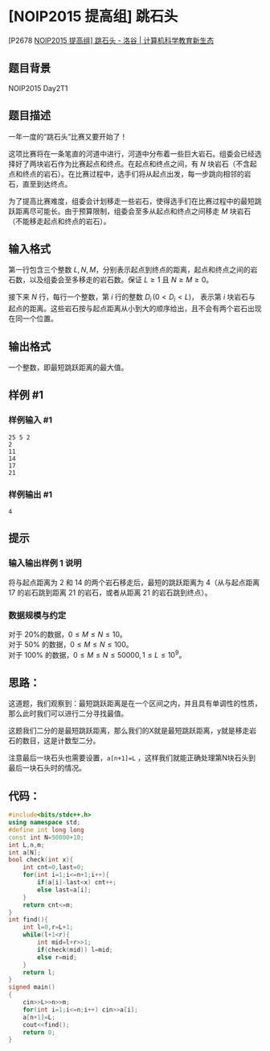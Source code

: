 # [NOIP2015 提高组] 跳石头

[P2678 [NOIP2015 提高组\] 跳石头 - 洛谷 | 计算机科学教育新生态](https://www.luogu.com.cn/problem/P2678)

## 题目背景

NOIP2015 Day2T1

## 题目描述

一年一度的“跳石头”比赛又要开始了！

这项比赛将在一条笔直的河道中进行，河道中分布着一些巨大岩石。组委会已经选择好了两块岩石作为比赛起点和终点。在起点和终点之间，有 $N$ 块岩石（不含起点和终点的岩石）。在比赛过程中，选手们将从起点出发，每一步跳向相邻的岩石，直至到达终点。

为了提高比赛难度，组委会计划移走一些岩石，使得选手们在比赛过程中的最短跳跃距离尽可能长。由于预算限制，组委会至多从起点和终点之间移走 $M$ 块岩石（不能移走起点和终点的岩石）。

## 输入格式

第一行包含三个整数 $L,N,M$，分别表示起点到终点的距离，起点和终点之间的岩石数，以及组委会至多移走的岩石数。保证 $L \geq 1$ 且 $N \geq M \geq 0$。

接下来 $N$ 行，每行一个整数，第 $i$ 行的整数 $D_i\,( 0 < D_i < L)$， 表示第 $i$ 块岩石与起点的距离。这些岩石按与起点距离从小到大的顺序给出，且不会有两个岩石出现在同一个位置。

## 输出格式

一个整数，即最短跳跃距离的最大值。

## 样例 #1

### 样例输入 #1

```
25 5 2 
2
11
14
17 
21
```

### 样例输出 #1

```
4
```

## 提示

### 输入输出样例 1 说明

将与起点距离为 $2$ 和 $14$ 的两个岩石移走后，最短的跳跃距离为 $4$（从与起点距离 $17$ 的岩石跳到距离 $21$ 的岩石，或者从距离 $21$ 的岩石跳到终点）。

### 数据规模与约定

对于 $20\%$的数据，$0 \le M \le N \le 10$。    
对于 $50\%$ 的数据，$0 \le M \le N \le 100$。  
对于 $100\%$ 的数据，$0 \le M \le N \le 50000,1 \le L 
 \le 10^9$。

## 思路：

这道题，我们观察到：最短跳跃距离是在一个区间之内，并且具有单调性的性质，那么此时我们可以进行二分寻找最值。

这题我们二分的是最短跳跃距离，那么我们的X就是最短跳跃距离，y就是移走岩石的数目，这是计数型二分。

注意最后一块石头也需要设置，`a[n+1]=L` ，这样我们就能正确处理第N块石头到最后一块石头时的情况。

## 代码：

```cpp
#include<bits/stdc++.h>
using namespace std;
#define int long long 
const int N=50000+10;
int L,n,m;
int a[N];
bool check(int x){
    int cnt=0,last=0;
    for(int i=1;i<=n+1;i++){
        if(a[i]-last<x) cnt++;
        else last=a[i];
    }
    return cnt<=m;
}
int find(){
    int l=0,r=L+1;
    while(l+1<r){
        int mid=l+r>>1;
        if(check(mid)) l=mid;
        else r=mid;
    }
    return l;
}
signed main()
{
    cin>>L>>n>>m;
    for(int i=1;i<=n;i++) cin>>a[i];
    a[n+1]=L;
    cout<<find();
    return 0;
}
```

